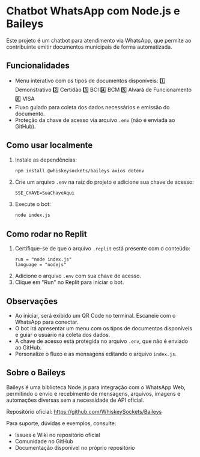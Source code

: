 # Chatbot WhatsApp com Node.js e Baileys

Este projeto é um chatbot para atendimento via WhatsApp, que permite ao contribuinte emitir documentos municipais de forma automatizada.

## Funcionalidades

- Menu interativo com os tipos de documentos disponíveis:
  1️⃣ Demonstrativo
  2️⃣ Certidão
  3️⃣ BCI
  4️⃣ BCM
  5️⃣ Alvará de Funcionamento
  6️⃣ VISA
- Fluxo guiado para coleta dos dados necessários e emissão do documento.
- Proteção da chave de acesso via arquivo `.env` (não é enviada ao GitHub).

## Como usar localmente

1. Instale as dependências:
   ```bash
   npm install @whiskeysockets/baileys axios dotenv
   ```
2. Crie um arquivo `.env` na raiz do projeto e adicione sua chave de acesso:
   ```
   SSE_CHAVE=SuaChaveAqui
   ```
3. Execute o bot:
   ```bash
   node index.js
   ```

## Como rodar no Replit

1. Certifique-se de que o arquivo `.replit` está presente com o conteúdo:
   ```
   run = "node index.js"
   language = "nodejs"
   ```
2. Adicione o arquivo `.env` com sua chave de acesso.
3. Clique em "Run" no Replit para iniciar o bot.

## Observações

- Ao iniciar, será exibido um QR Code no terminal. Escaneie com o WhatsApp para conectar.
- O bot irá apresentar um menu com os tipos de documentos disponíveis e guiar o usuário na coleta dos dados.
- A chave de acesso está protegida no arquivo `.env`, que não é enviado ao GitHub.
- Personalize o fluxo e as mensagens editando o arquivo `index.js`.

## Sobre o Baileys

Baileys é uma biblioteca Node.js para integração com o WhatsApp Web, permitindo o envio e recebimento de mensagens, arquivos, imagens e automações diversas sem a necessidade de API oficial.

Repositório oficial: https://github.com/WhiskeySockets/Baileys

Para suporte, dúvidas e exemplos, consulte:

- Issues e Wiki no repositório oficial
- Comunidade no GitHub
- Documentação disponível no próprio repositório
